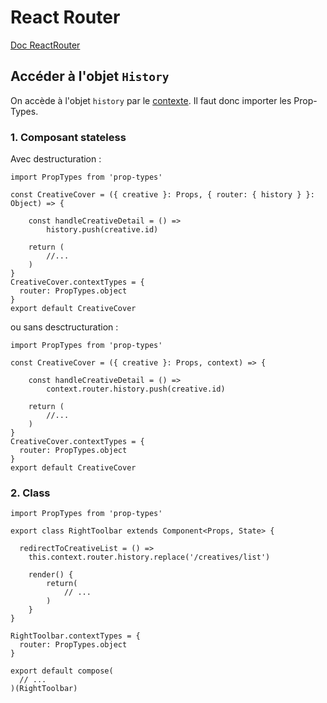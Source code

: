 # React Router

[Doc ReactRouter](https://reacttraining.com/react-router/web/guides/philosophy)

## Accéder à l'objet `History`

On accède à l'objet `history` par le [contexte](https://facebook.github.io/react/docs/context.html).
Il faut donc importer les Prop-Types.

### 1. Composant stateless
Avec destructuration :
```
import PropTypes from 'prop-types'

const CreativeCover = ({ creative }: Props, { router: { history } }: Object) => {

    const handleCreativeDetail = () =>
        history.push(creative.id)
    
    return (
        //...
    )
}
CreativeCover.contextTypes = {
  router: PropTypes.object
}
export default CreativeCover
```

ou sans desctructuration :

```
import PropTypes from 'prop-types'

const CreativeCover = ({ creative }: Props, context) => {

    const handleCreativeDetail = () =>
        context.router.history.push(creative.id)

    return (
        //...
    )
}
CreativeCover.contextTypes = {
  router: PropTypes.object
}
export default CreativeCover
```

### 2. Class
```
import PropTypes from 'prop-types'

export class RightToolbar extends Component<Props, State> {

  redirectToCreativeList = () =>
    this.context.router.history.replace('/creatives/list')

    render() {
        return(
            // ...
        )
    }
}

RightToolbar.contextTypes = {
  router: PropTypes.object
}

export default compose(
  // ...
)(RightToolbar)
```